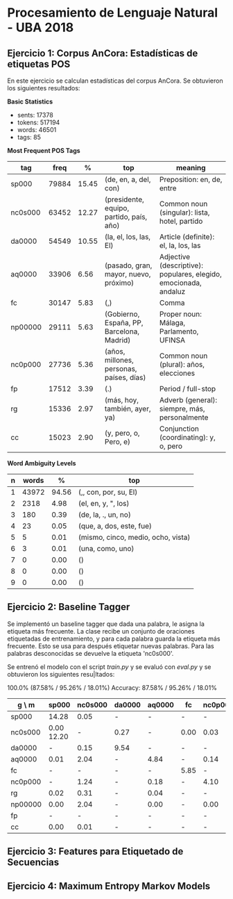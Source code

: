 Procesamiento de Lenguaje Natural - UBA 2018
============================================

Ejercicio 1: Corpus AnCora: Estadísticas de etiquetas POS
---------------------------------------------------------
En este ejercicio se calculan estadísticas del corpus AnCora. Se obtuvieron los siguientes resultados:

**Basic Statistics**
- sents: 17378
- tokens: 517194
- words: 46501
- tags: 85 

**Most Frequent POS Tags**

|tag	 |freq	|%     |top| meaning|
|---|---|---|---|---|
|sp000	 |79884	|15.45 |(de, en, a, del, con)|Preposition: en, de, entre|
|nc0s000 |63452	|12.27 |(presidente, equipo, partido, país, año)| Common noun (singular): lista, hotel, partido|
|da0000	 |54549	|10.55 |(la, el, los, las, El)|Article (definite): el, la, los, las|
|aq0000	 |33906	|6.56  |(pasado, gran, mayor, nuevo, próximo)|Adjective (descriptive): populares, elegido, emocionada, andaluz|
|fc	 |30147	|5.83  |(,)|Comma|
|np00000 |29111	|5.63  |(Gobierno, España, PP, Barcelona, Madrid)|Proper noun: Málaga, Parlamento, UFINSA|
|nc0p000 |27736	|5.36  |(años, millones, personas, países, días)|Common noun (plural): años, elecciones|
|fp	 |17512	|3.39  |(.)|Period / full-stop|
|rg	 |15336	|2.97  |(más, hoy, también, ayer, ya)|Adverb (general): siempre, más, personalmente|
|cc	 |15023	|2.90  |(y, pero, o, Pero, e)|Conjunction (coordinating): y, o, pero|

**Word Ambiguity Levels**

|n	|words	|%	|top|
|---|---|---|---|
|1	|43972	|94.56	|(,, con, por, su, El)|
|2	|2318	|4.98	|(el, en, y, ", los)|
|3	|180	|0.39	|(de, la, ., un, no)|
|4	|23	|0.05	|(que, a, dos, este, fue)|
|5	|5	|0.01	|(mismo, cinco, medio, ocho, vista)|
|6	|3	|0.01	|(una, como, uno)|
|7	|0	|0.00	|()|
|8	|0	|0.00	|()|
|9	|0	|0.00	|()|


Ejercicio 2: Baseline Tagger
----------------------------
Se implementó un baseline tagger que dada una palabra, le asigna la etiqueta más frecuente. La clase recibe un conjunto de oraciones etiquetadas de entrenamiento, y para cada palabra guarda la etiqueta más frecuente. Esto se usa para después etiquetar nuevas palabras. Para las palabras desconocidas se devuelve la etiqueta 'nc0s000'.

Se entrenó el modelo con el script *train.py* y se evaluó con *eval.py* y se obtuvieron los siguientes resu|ltados:

100.0% (87.58% / 95.26% / 18.01%)
Accuracy: 87.58% / 95.26% / 18.01%

|g \ m	|sp000	|nc0s000|da0000	|aq0000	|fc	|nc0p000|rg	|np00000|fp	|cc	|
|---	|---	|---	|---	|---	|---	|---	|---	|---	|---	|---	|
|sp000	|14.28	|0.05	|-	|-	|-	|-	|0.01	|-	|-	|-	|	
|nc0s000|0.00	12.20	|-	|0.27	|-	|0.00	|0.03	|0.00	|-	|0.00	|	
|da0000	|-	|0.15	|9.54	|-	|-	|-	|-	|-	|-	|-	|
|aq0000	|0.01	|2.04	|-	|4.84	|-	|0.14	|0.00	|-	|-	|-	|
|fc	|-	|-	|-	|-	|5.85	|-	|-	|-	|-	|-	|
|nc0p000|-	|1.24	|-	|0.18	|-	|4.10	|-	|-	|-	|-	|
|rg	|0.02	|0.31	|-	|0.04	|-	|-	|3.27	|-	|-	|0.02	|
|np00000|0.00	|2.04	|-	|0.00	|-	|0.00	|-	|1.52	|-	|0.00	|
|fp	|-	|-	|-	|-	|-	|-	|-	|-	|3.55	|-	|
|cc	|0.00	|0.01	|-	|-	|-	|-	|0.05	|0.00	|-	|3.34	|


Ejercicio 3: Features para Etiquetado de Secuencias
---------------------------------------------------

Ejercicio 4: Maximum Entropy Markov Models
------------------------------------------
